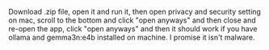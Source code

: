 Download .zip file, open it and run it, then open privacy and security setting on mac, scroll to the bottom and click "open anyways" and then close and re-open the app, click "open anyways" and then it should work if you have ollama and gemma3n:e4b installed on machine. I promise it isn't malware.
